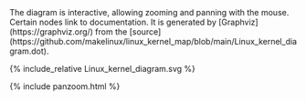 ---
---
<head>
<title>Linux kernel diagram</title>
<style>
#diagram { height:100%; width:100%; }
#buttons { position:absolute;top:10;right:10 }
</style>
</head>
The diagram is interactive, allowing zooming and panning with the mouse.
Certain nodes link to documentation.
It is generated by
[Graphviz](https://graphviz.org/)
from the
[source](https://github.com/makelinux/linux_kernel_map/blob/main/Linux_kernel_diagram.dot).
<meta name="keywords" content="Linux kernel, kernel, linux internals, linux structure, drivers, modules, linux kernel API, poster, diagram, architecture, functions, layers, linux kernel big picture, source, reference, network, networking, storage, system, sheduler, memory, file, call stack, linux OSI, system call, SCI, VFS, NFS, socket, printk, Linux Anatomy">

{% include_relative Linux_kernel_diagram.svg %}
<script type="text/javascript" >
elem = document.getElementById('diagram')
</script>
{% include panzoom.html %}
